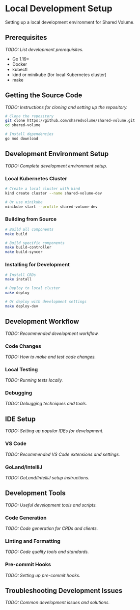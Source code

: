 # Local Development Setup

Setting up a local development environment for Shared Volume.

## Prerequisites

*TODO: List development prerequisites.*

- Go 1.19+ 
- Docker
- kubectl
- kind or minikube (for local Kubernetes cluster)
- make

## Getting the Source Code

*TODO: Instructions for cloning and setting up the repository.*

```bash
# Clone the repository
git clone https://github.com/sharedvolume/shared-volume.git
cd shared-volume

# Install dependencies
go mod download
```

## Development Environment Setup

*TODO: Complete development environment setup.*

### Local Kubernetes Cluster

```bash
# Create a local cluster with kind
kind create cluster --name shared-volume-dev

# Or use minikube
minikube start --profile shared-volume-dev
```

### Building from Source

```bash
# Build all components
make build

# Build specific components
make build-controller
make build-syncer
```

### Installing for Development

```bash
# Install CRDs
make install

# Deploy to local cluster
make deploy

# Or deploy with development settings
make deploy-dev
```

## Development Workflow

*TODO: Recommended development workflow.*

### Code Changes
*TODO: How to make and test code changes.*

### Local Testing
*TODO: Running tests locally.*

### Debugging
*TODO: Debugging techniques and tools.*

## IDE Setup

*TODO: Setting up popular IDEs for development.*

### VS Code
*TODO: Recommended VS Code extensions and settings.*

### GoLand/IntelliJ
*TODO: GoLand/IntelliJ setup instructions.*

## Development Tools

*TODO: Useful development tools and scripts.*

### Code Generation
*TODO: Code generation for CRDs and clients.*

### Linting and Formatting
*TODO: Code quality tools and standards.*

### Pre-commit Hooks
*TODO: Setting up pre-commit hooks.*

## Troubleshooting Development Issues

*TODO: Common development issues and solutions.*
